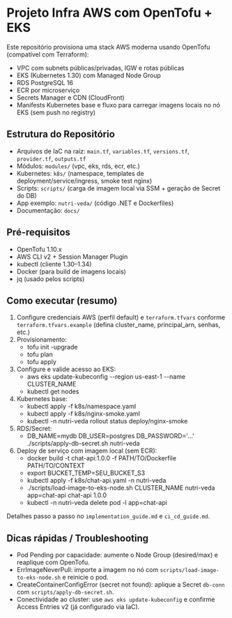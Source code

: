 # Projeto Infra AWS com OpenTofu + EKS

Este repositório provisiona uma stack AWS moderna usando OpenTofu (compatível com Terraform):

- VPC com subnets públicas/privadas, IGW e rotas públicas
- EKS (Kubernetes 1.30) com Managed Node Group
- RDS PostgreSQL 16
- ECR por microserviço
- Secrets Manager e CDN (CloudFront)
- Manifests Kubernetes base e fluxo para carregar imagens locais no nó EKS (sem push no registry)

## Estrutura do Repositório

- Arquivos de IaC na raiz: `main.tf`, `variables.tf`, `versions.tf`, `provider.tf`, `outputs.tf`
- Módulos: `modules/` (vpc, eks, rds, ecr, etc.)
- Kubernetes: `k8s/` (namespace, templates de deployment/service/ingress, smoke test nginx)
- Scripts: `scripts/` (carga de imagem local via SSM + geração de Secret do DB)
- App exemplo: `nutri-veda/` (código .NET e Dockerfiles)
- Documentação: `docs/`

## Pré-requisitos

- OpenTofu 1.10.x
- AWS CLI v2 + Session Manager Plugin
- kubectl (cliente 1.30–1.34)
- Docker (para build de imagens locais)
- jq (usado pelos scripts)

## Como executar (resumo)

1) Configure credenciais AWS (perfil default) e `terraform.tfvars` conforme `terraform.tfvars.example` (defina cluster_name, principal_arn, senhas, etc.)
2) Provisionamento:
	- tofu init -upgrade
	- tofu plan
	- tofu apply
3) Configure e valide acesso ao EKS:
	- aws eks update-kubeconfig --region us-east-1 --name CLUSTER_NAME
	- kubectl get nodes
4) Kubernetes base:
	- kubectl apply -f k8s/namespace.yaml
	- kubectl apply -f k8s/nginx-smoke.yaml
	- kubectl -n nutri-veda rollout status deploy/nginx-smoke
5) RDS/Secret:
	- DB_NAME=mydb DB_USER=postgres DB_PASSWORD='...' ./scripts/apply-db-secret.sh nutri-veda
6) Deploy de serviço com imagem local (sem ECR):
	- docker build -t chat-api:1.0.0 -f PATH/TO/Dockerfile PATH/TO/CONTEXT
	- export BUCKET_TEMP=SEU_BUCKET_S3
	- kubectl apply -f k8s/chat-api.yaml -n nutri-veda
	- ./scripts/load-image-to-eks-node.sh CLUSTER_NAME nutri-veda app=chat-api chat-api 1.0.0
	- kubectl -n nutri-veda delete pod -l app=chat-api

Detalhes passo a passo no `implementation_guide.md` e `ci_cd_guide.md`.

## Dicas rápidas / Troubleshooting

- Pod Pending por capacidade: aumente o Node Group (desired/max) e reaplique com OpenTofu.
- ErrImageNeverPull: importe a imagem no nó com `scripts/load-image-to-eks-node.sh` e reinicie o pod.
- CreateContainerConfigError (secret not found): aplique a Secret `db-conn` com `scripts/apply-db-secret.sh`.
- Conectividade ao cluster: use `aws eks update-kubeconfig` e confirme Access Entries v2 (já configurado via IaC).
